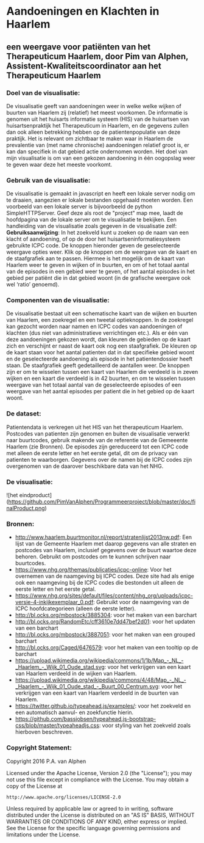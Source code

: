 # Aandoeningen en Klachten in Haarlem
## een weergave voor patiënten van het Therapeuticum Haarlem, door Pim van Alphen, Assistent-Kwaliteitscoordinator aan het Therapeuticum Haarlem

### Doel van de visualisatie:
De visualisatie geeft van aandoeningen weer in welke welke wijken of buurten van Haarlem zij (relatief) het meest voorkomen. De informatie is genomen uit het huisarts informatie systeem (HIS) van de huisartsen van huisartsenpraktijk het Therapeuticum in Haarlem, en de gegevens zullen dan ook alleen betrekking hebben op de patientenpopulatie van deze praktijk. Het is relevant om zichtbaar te maken waar in Haarlem de prevalentie van (met name chronische) aandoeningen relatief groot is, er kan dan specifiek in dat gebied actie ondernomen worden. Het doel van mijn visualisatie is om van een gekozen aandoening in één oogopslag weer te geven waar deze het meeste voorkomt.

### Gebruik van de visualisatie:
De visualisatie is gemaakt in javascript en heeft een lokale server nodig om te draaien, aangezien er lokale bestanden opgehaald moeten worden. Een voorbeeld van een lokale server is bijvoorbeeld de python SimpleHTTPServer. Geef deze als root de "project" map mee, laadt de hoofdpagina van de lokale server om te visualisatie te bekijken. Een handleiding van de visualisatie zoals gegeven in de visualisatie zelf:<br /> **Gebruiksaanwijzing**: In het zoekveld kunt u zoeken op de naam van een klacht of aandoening, of op de door het huisartseninformatiesysteem gebruikte ICPC code. De knoppen hieronder geven de geselecteerde weergave opties weer. Klik op de knoppen om de weergave van de kaart en de staafgrafiek aan te passen. Hiermee is het mogelijk om de kaart van Haarlem weer te geven in wijken of in buurten, en om of het totaal aantal van de episodes in een gebied weer te geven, of het aantal episodes in het gebied per patiënt die in dat gebied woont (in de grafische weergave ook wel ‘ratio’ genoemd).

### Componenten van de visualisatie:
De visualisatie bestaat uit een schematische kaart van de wijken en buurten van Haarlem, een zoekregel en een tweetal optieknoppen. In de zoekregel kan gezocht worden naar namen en ICPC codes van aandoeningen of klachten (dus niet van administratieve verrichtingen etc.). Als er één van deze aandoeningen gekozen wordt, dan kleuren de gebieden op de kaart zich en verschijnt er naast de kaart ook nog een staafgrafiek. De kleuren op de kaart staan voor het aantal patienten dat in dat specifieke gebied woont en de geselecteerde aandoening als episode in het patientendossier heeft staan. De staafgrafiek geeft gedetailleerd de aantallen weer. De knoppen zijn er om te wisselen tussen een kaart van Haarlem die verdeeld is in zeven wijken en een kaart die verdeeld is in 42 buurten, en om te wisselen tussen weergave van het totaal aantal van de geselecteerde episodes of een weergave van het aantal episodes per patient die in het gebied op de kaart woont. 
   
### De dataset:
Patientendata is verkregen uit het HIS van het therapeuticum Haarlem. Postcodes van patienten zijn genomen en buiten de visualisatie verwerkt naar buurtcodes, gebruik makende van de referentie van de Gemeeente Haarlem (zie Bronnen). De episodes zijn gereduceerd tot een ICPC code met alleen de eerste letter en het eerste getal, dit om de privacy van patienten te waarborgen. Gegevens over de namen bij de ICPC codes zijn overgenomen van de daarover beschikbare data van het NHG.

### De visualisatie:
![het eindproduct] (https://github.com/PimVanAlphen/Programmeerproject/blob/master/doc/finalProduct.png)

### Bronnen:
- http://www.haarlem.buurtmonitor.nl/report/stratenlijst2013nw.pdf: Een lijst van de Gemeente Haarlem met daarop gegevens van alle straten en postcodes van Haarlem, inclusief gegevens over de buurt waartoe deze behoren. Gebruikt om postcodes om te kunnen schrijven naar buurtcodes. 
- https://www.nhg.org/themas/publicaties/icpc-online: Voor het overnemen van de naamgeving bij ICPC codes. Deze site had als enige ook een naamgeving bij de ICPC codes die bestonden uit alleen de eerste letter en het eerste getal.
- https://www.nhg.org/sites/default/files/content/nhg_org/uploads/icpc-versie-4-inkijkexemplaar_0.pdf: Gebruikt voor de naamgeving van de ICPC hoofdcategorieen (alleen de eerste letter).
- http://bl.ocks.org/mbostock/3885304: voor het maken van een  barchart
- http://bl.ocks.org/RandomEtc/cff3610e7dd47bef2d01: voor het updaten van een barchart
- http://bl.ocks.org/mbostock/3887051: voor het maken van een grouped barchart
- http://bl.ocks.org/Caged/6476579: voor het maken van een tooltip op de barchart
- https://upload.wikimedia.org/wikipedia/commons/1/1b/Map_-_NL_-_Haarlem_-_Wijk_01_Oude_stad.svg: voor het verkrijgen van een kaart van Haarlem verdeeld in de wijken van Haarlem.
- https://upload.wikimedia.org/wikipedia/commons/4/48/Map_-_NL_-_Haarlem_-_Wijk_01_Oude_stad_-_Buurt_00_Centrum.svg: voor het verkrijgen van een kaart van Haarlem verdeeld in de buurten van Haarlem.
- https://twitter.github.io/typeahead.js/examples/: voor het zoekveld en een automatisch aanvul- en zoekfunctie hierin.
- https://github.com/bassjobsen/typeahead.js-bootstrap-css/blob/master/typeaheadjs.css: voor styling van het zoekveld zoals hierboven beschreven.

### Copyright Statement:
Copyright 2016 P.A. van Alphen

Licensed under the Apache License, Version 2.0 (the "License");
you may not use this file except in compliance with the License.
You may obtain a copy of the License at

    http://www.apache.org/licenses/LICENSE-2.0

Unless required by applicable law or agreed to in writing, software
distributed under the License is distributed on an "AS IS" BASIS,
WITHOUT WARRANTIES OR CONDITIONS OF ANY KIND, either express or implied.
See the License for the specific language governing permissions and
limitations under the License.
